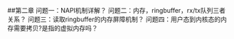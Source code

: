 ##第二章
问题一：NAPI机制详解？
问题二：内存，ringbuffer，rx/tx队列三者关系？
问题三：读取ringbuffer的内存屏障机制？
问题四：用户态到内核态的内存需要拷贝?是指的虚拟内存吗？